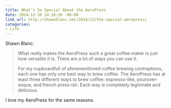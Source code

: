 ```yaml
---
title: What’s So Special About the AeroPress
date: 2014-12-30 14:18:50 -06:00
link_url: http://shawnblanc.net/2014/12/the-special-aeropress/
categories:
- Life
---
```


Shawn Blanc:

>What really makes the AeroPress such a great coffee maker is just how versatile it is. There are a lot of ways you can use it.
>
>For my cupboardfull of aforementioned coffee brewing contraptions, each one has only one best way to brew coffee. The AeroPress has at least three different ways to brew coffee: espresso-like, pourover-esque, and french press-ish. Each way is completely legitimate and delicious.

I love my AeroPress for the same reasons.
